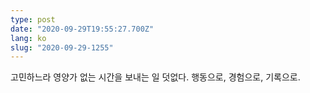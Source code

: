 ```yaml
---
type: post
date: "2020-09-29T19:55:27.700Z"
lang: ko
slug: "2020-09-29-1255"
---
```


고민하느라 영양가 없는 시간을 보내는 일 덧없다. 행동으로, 경험으로, 기록으로.
